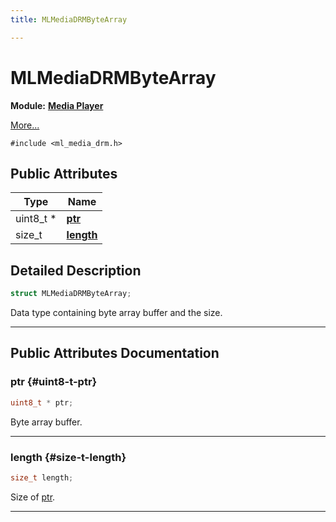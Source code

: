 ```yaml
---
title: MLMediaDRMByteArray

---
```


# MLMediaDRMByteArray

**Module:** **[Media Player](/versioned_docs/version-14-Jun-2023/api-ref/api/Modules/group___media_player/group___media_player.md)**



 [More...](#detailed-description)


`#include <ml_media_drm.h>`

## Public Attributes

| Type           | Name           |
| -------------- | -------------- |
| uint8_t * | **[ptr](/versioned_docs/version-14-Jun-2023/api-ref/api/Modules/group___media_player/struct_m_l_media_d_r_m_byte_array.md#uint8-t-ptr)**  |
| size_t | **[length](/versioned_docs/version-14-Jun-2023/api-ref/api/Modules/group___media_player/struct_m_l_media_d_r_m_byte_array.md#size-t-length)**  |

## Detailed Description

```cpp
struct MLMediaDRMByteArray;
```


Data type containing byte array buffer and the size. 





-----------
## Public Attributes Documentation

### ptr {#uint8-t-ptr}

```cpp
uint8_t * ptr;
```


Byte array buffer. 





-----------

### length {#size-t-length}

```cpp
size_t length;
```


Size of [ptr](/versioned_docs/version-14-Jun-2023/api-ref/api/Modules/group___media_player/struct_m_l_media_d_r_m_byte_array.md#uint8-t-ptr). 





-----------


